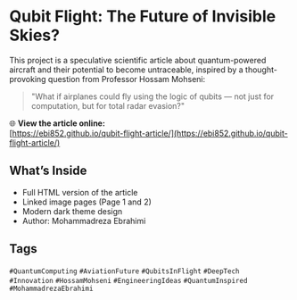 # Qubit Flight: The Future of Invisible Skies?

This project is a speculative scientific article about quantum-powered aircraft and their potential to become untraceable, inspired by a thought-provoking question from Professor Hossam Mohseni:
> "What if airplanes could fly using the logic of qubits — not just for computation, but for total radar evasion?"

🌐 **View the article online:**  
[https://ebi852.github.io/qubit-flight-article/](https://ebi852.github.io/qubit-flight-article/)

## What’s Inside

- Full HTML version of the article  
- Linked image pages (Page 1 and 2)
- Modern dark theme design  
- Author: Mohammadreza Ebrahimi

## Tags

`#QuantumComputing` `#AviationFuture` `#QubitsInFlight` `#DeepTech`  
`#Innovation` `#HossamMohseni` `#EngineeringIdeas` `#QuantumInspired` `#MohammadrezaEbrahimi`
